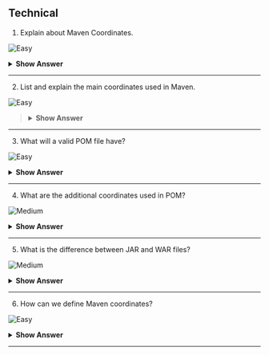 ## Technical 

1. Explain about Maven Coordinates.

![Easy](https://github.com/revaturelabs/interviewquestions/blob/dev/ComplexityTags/simple%20(2).svg)

<details><summary> <b> Show Answer </b></summary>
	
<blockquote>
	
-  Maven coordinates helps us to uniquely identify a project, a dependency or a plugin defined in `pom.xml` file. Based on the combination of a group identifier, an artifact and the version of project.
-  **For example:** If you want to include any library dependency in `pom.xml` file, you have to define the _Maven coordinates_. i.e., - `groupId` , `artifactId` and `version` of that dependency. Below, we have `mysql-connector-java` dependency with Maven coordinates.
```xml
<!-- MySQL database driver -->
<dependency>
	<groupId>mysql</groupId>
	<artifactId>mysql-connector-java</artifactId>
	<version>5.1.9</version>
</dependency>
```
</blockquote>
	
</details>

---

2. List and explain the main coordinates used in Maven.

![Easy](https://github.com/revaturelabs/interviewquestions/blob/dev/ComplexityTags/simple%20(2).svg)

<blockquote>

<details><summary> <b> Show Answer </b></summary>

- `groupId`- Is the way of grouping different Maven artifacts.
- `artifactId` - Is the way of identifying the artifact.(Like JAR, WAR)
- `version` - Particular release of the project, denotes different versions in same artifacts and same repository.
- <b>Example</b> for the coordinates explained above	
	<img width="930" alt="Capture" src="https://user-images.githubusercontent.com/92523245/183573496-fe0e3b37-7998-4fe1-a8f2-296a64c98e7a.PNG">

</blockquote>

</details>

---

3. What will a valid POM file have?

![Easy](https://github.com/revaturelabs/interviewquestions/blob/dev/ComplexityTags/simple%20(2).svg)

<details><summary> <b> Show Answer </b></summary>
	
<blockquote>

- A valid POM file should have groupId, artifactId and version. groupId and version can also be inherited from parent POM file.

</blockquote>

</details>

---

4. What are the additional coordinates used in POM?

![Medium](https://github.com/revaturelabs/interviewquestions/blob/dev/ComplexityTags/Medium%20(2).svg)

<details><summary> <b> Show Answer </b></summary>
	
<blockquote>

- There are two additional coordinates used in Maven but not to uniquely identify the project.
	- **Packaging** - Which defines the project type (WAR,JAR).
	- **Classifiers** - Which is used to distinguish between the artifacts created for two versions.
- **Example** for these coordinates.
``` java
	  <dependency>
	  <groupId>com.javatpoint.application1</groupId>  
 	  <artifactId>my-application1</artifactId>  
 	  <version>1.0</version>  
  	  <packaging>jar</packaging>  
	  <classifier>sources</classifier>
          </dependency>
```
	
</blockquote>

</details>

---

5. What is the difference between JAR and WAR files?

![Medium](https://github.com/revaturelabs/interviewquestions/blob/dev/ComplexityTags/Medium%20(2).svg)

<details><summary> <b> Show Answer </b></summary>
	
<blockquote>
	
- JAR is a file format, used for java archive files.
- JAR files are the only archive format that works across several platforms, which means that any JAR file on your 
	desktop will be atomatically executed with the Java JAR. 
	
- WAR is a file format, used for web application archive files. 
- The benefit of utilizing a WAR file is to consolidate all of the files into a single unit, to reduces the amount of time it takes for the ser to move a file from one client to another client.


</blockquote>
	
</details>

---

6. How can we define Maven coordinates?

![Easy](https://github.com/revaturelabs/interviewquestions/blob/dev/ComplexityTags/simple%20(2).svg)

<details><summary> <b> Show Answer </b></summary>
	
<blockquote>

`groupId:artifactId:packaging:version` - through which will express the dependencies of a project in POM file.
	
<b>Example</b> `MySQL:MYSQL-Connector:jar: 6.0`

</blockquote>

</details>

---


